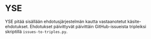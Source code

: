 YSE
===

YSE pitää sisällään ehdotusjärjestelmän kautta vastaanotetut käsite-ehdotukset. Ehdotukset päivittyvät päivittäin GitHub-issueista tripleiksi skriptillä `issues-to-triples.py`.
